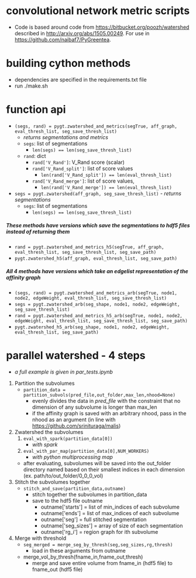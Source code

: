 # convolutional network metric scripts
- Code is based around code from https://bitbucket.org/poozh/watershed described in http://arxiv.org/abs/1505.00249.  For use in https://github.com/naibaf7/PyGreentea. 

# building cython methods
- dependencies are specified in the requirements.txt file
- run ./make.sh

# function api
- `(segs, rand) = pygt.zwatershed_and_metrics(segTrue, aff_graph, eval_thresh_list, seg_save_thresh_list)`
	- *returns segmentations and metrics*
	- `segs`: list of segmentations
		- `len(segs) == len(seg_save_thresh_list)`
	- `rand`: dict
		- `rand['V_Rand']`:  V_Rand score (scalar)
		- `rand['V_Rand_split']`: list of score values
			- `len(rand['V_Rand_split']) == len(eval_thresh_list)`
		- `rand['V_Rand_merge']`: list of score values, 
			- `len(rand['V_Rand_merge']) == len(eval_thresh_list)`
- `segs = pygt.zwatershed(aff_graph, seg_save_thresh_list)` 
		- *returns segmentations*
	- `segs`: list of segmentations
		- `len(segs) == len(seg_save_thresh_list)`

##### These methods have versions which save the segmentations to hdf5 files instead of returning them

- `rand = pygt.zwatershed_and_metrics_h5(segTrue, aff_graph, eval_thresh_list, seg_save_thresh_list, seg_save_path)`
- `pygt.zwatershed_h5(aff_graph, eval_thresh_list, seg_save_path)`

##### All 4 methods have versions which take an edgelist representation of the affinity graph

- `(segs, rand) = pygt.zwatershed_and_metrics_arb(segTrue, node1, node2, edgeWeight, eval_thresh_list, seg_save_thresh_list)`
- `segs = pygt.zwatershed_arb(seg_shape, node1, node2, edgeWeight, seg_save_thresh_list)`
- `rand = pygt.zwatershed_and_metrics_h5_arb(segTrue, node1, node2, edgeWeight, eval_thresh_list, seg_save_thresh_list, seg_save_path)`
- `pygt.zwatershed_h5_arb(seg_shape, node1, node2, edgeWeight, eval_thresh_list, seg_save_path)`

# parallel watershed - 4 steps
- *a full example is given in par_tests.ipynb*

1. Partition the subvolumes
	- `partition_data = partition_subvols(pred_file,out_folder,max_len,nhood=None)`
		- evenly divides the data in *pred_file* with the constraint that no dimension of any subvolume is longer than max_len
		- if the affinity graph is saved with an arbitrary nhood, pass in the nhood as an argument (in line with https://github.com/srinituraga/malis)
2. Zwatershed the subvolumes
	1. `eval_with_spark(partition_data[0])`
		- *with spark*
	2. `eval_with_par_map(partition_data[0],NUM_WORKERS)`
		- *with python multiprocessing map*
	- after evaluating, subvolumes will be saved into the out\_folder directory named based on their smallest indices in each dimension (ex. path/to/out\_folder/0\_0\_0\_vol)
3. Stitch the subvolumes together
	- `stitch_and_save(partition_data,outname)`
		- stitch together the subvolumes in partition_data
		- save to the hdf5 file outname
			- outname['starts'] = list of min_indices of each subvolume
			- outname['ends'] = list of max_indices of each subvolume
			- outname['seg'] = full stitched segmentation
			- outname['seg_sizes'] = array of size of each segmentation
			- outname['rg_i'] = region graph for ith subvolume
4. Merge with threshold
	- `seg_merged = merge_seg_by_thresh(seg,seg_sizes,rg,thresh)`
		- load in these arguments from outname
	- merge_vol_by_thresh(fname_in,fname_out,thresh)
		- merge and save entire volume from fname_in (hdf5 file) to fname_out (hdf5 file)	


